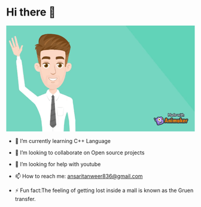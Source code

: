 # Hi there 👋
[![MasterHead](https://raw.githubusercontent.com/Tanweer52/Tanweer52/843a8ecad6fb0cbfe6098e6dd87d5bca0162a418/gif.gif)](https://username.github.io)

- 🌱 I’m currently learning C++ Language  
- 👯 I’m looking to collaborate on Open source projects 
- 🤔 I’m looking for help with youtube 
- 📫 How to reach me: ansaritanweer836@gmail.com
  
- ⚡ Fun fact:The feeling of getting lost inside a mall is known as the Gruen transfer.

